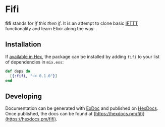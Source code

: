 # Fifi

**fifi** stands for *if this then if*. It is an attempt to clone basic
[IFTTT](https://ifttt.com/) functionality and learn Elixir along the way.

## Installation

If [available in Hex](https://hex.pm/docs/publish), the package can be installed
by adding `fifi` to your list of dependencies in `mix.exs`:

```elixir
def deps do
  [{:fifi, "~> 0.1.0"}]
end
```

## Developing

Documentation can be generated with [ExDoc](https://github.com/elixir-lang/ex_doc)
and published on [HexDocs](https://hexdocs.pm). Once published, the docs can
be found at [https://hexdocs.pm/fifi](https://hexdocs.pm/fifi).
